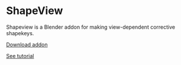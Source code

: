 # ShapeView

Shapeview is a Blender addon for making view-dependent corrective shapekeys.

[Download addon](https://github.com/joeedh/ShapeView/raw/master/shapeview.zip)

[See tutorial](https://github.com/joeedh/ShapeView/wiki/tutorial)



